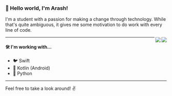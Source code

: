 ### 👋 Hello world, I'm **Arash**!

I'm a student with a passion for making a change through technology. While that's quite ambiguous, it gives me some motivation to do work with every line of code.

<img align='right' src='https://github-readme-stats.vercel.app/api?username=arashnrim&show_icons=true&hide_border&title_color=000000&icon_color=000000&hide=stars&include_all_commits=true&count_private=true'>

<img align='right' src='https://github-readme-stats.vercel.app/api/top-langs/?username=arashnrim&hide=html,css&layout=compact'>

---

#### 🛠 I'm working with...

- 🐦 Swift
- 🤖 Kotlin (Android)
- 🐍 Python

---

Feel free to take a look around! ✌️
